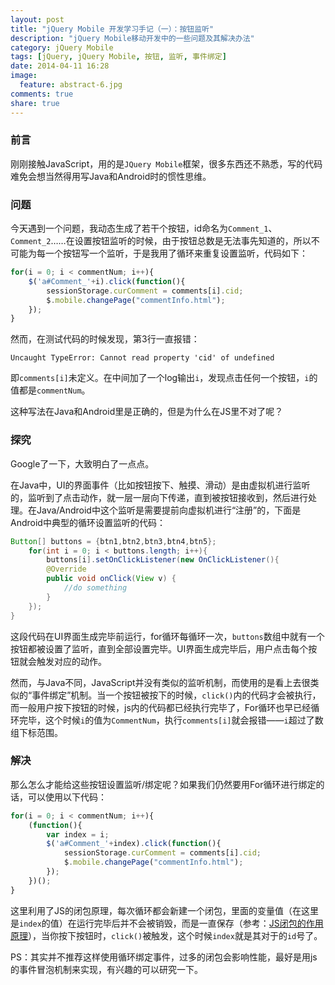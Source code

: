 ```yaml
---
layout: post
title: "jQuery Mobile 开发学习手记（一）：按钮监听"
description: "jQuery Mobile移动开发中的一些问题及其解决办法"
category: jQuery Mobile
tags: [jQuery, jQuery Mobile, 按钮, 监听, 事件绑定]
date: 2014-04-11 16:28
image:
  feature: abstract-6.jpg
comments: true
share: true
---
```


### 前言

刚刚接触JavaScript，用的是`JQuery Mobile`框架，很多东西还不熟悉，写的代码难免会想当然得用写Java和Android时的惯性思维。

### 问题

今天遇到一个问题，我动态生成了若干个按钮，id命名为`Comment_1`、`Comment_2`……在设置按钮监听的时候，由于按钮总数是无法事先知道的，所以不可能为每一个按钮写一个监听，于是我用了循环来重复设置监听，代码如下：

~~~javascript
for(i = 0; i < commentNum; i++){
	$('a#Comment_'+i).click(function(){
		sessionStorage.curComment = comments[i].cid;
		$.mobile.changePage("commentInfo.html");
	});
}
~~~

然而，在测试代码的时候发现，第3行一直报错：

~~~
Uncaught TypeError: Cannot read property 'cid' of undefined
~~~

即`comments[i]`未定义。在中间加了一个log输出`i`，发现点击任何一个按钮，`i`的值都是`commentNum`。

这种写法在Java和Android里是正确的，但是为什么在JS里不对了呢？

### 探究

Google了一下，大致明白了一点点。

在Java中，UI的界面事件（比如按钮按下、触摸、滑动）是由虚拟机进行监听的，监听到了点击动作，就一层一层向下传递，直到被按钮接收到，然后进行处理。在Java/Android中这个监听是需要提前向虚拟机进行“注册”的，下面是Android中典型的循环设置监听的代码：

~~~java
Button[] buttons = {btn1,btn2,btn3,btn4,btn5};
	for(int i = 0; i < buttons.length; i++){
		buttons[i].setOnClickListener(new OnClickListener(){
		@Override
		public void onClick(View v) {
			//do something
		}
	});
}
~~~

这段代码在UI界面生成完毕前运行，for循环每循环一次，`buttons`数组中就有一个按钮都被设置了监听，直到全部设置完毕。UI界面生成完毕后，用户点击每个按钮就会触发对应的动作。

然而，与Java不同，JavaScript并没有类似的监听机制，而使用的是看上去很类似的“事件绑定”机制。当一个按钮被按下的时候，`click()`内的代码才会被执行，而一般用户按下按钮的时候，js内的代码都已经执行完毕了，For循环也早已经循环完毕，这个时候`i`的值为`CommentNum`，执行`comments[i]`就会报错——`i`超过了数组下标范围。

### 解决

那么怎么才能给这些按钮设置监听/绑定呢？如果我们仍然要用For循环进行绑定的话，可以使用以下代码：

~~~javascript
for(i = 0; i < commentNum; i++){
	(function(){
		var index = i;
		$('a#Comment_'+index).click(function(){
			sessionStorage.curComment = comments[i].cid;
			$.mobile.changePage("commentInfo.html");
		});
	})();
}
~~~

这里利用了JS的闭包原理，每次循环都会新建一个闭包，里面的变量值（在这里是`index`的值）在运行完毕后并不会被销毁，而是一直保存（参考：[JS闭包的作用原理](http://www.jb51.net/article/24101.htm)），当你按下按钮时，`click()`被触发，这个时候`index`就是其对于的`id`号了。

PS：其实并不推荐这样使用循环绑定事件，过多的闭包会影响性能，最好是用js的事件冒泡机制来实现，有兴趣的可以研究一下。
